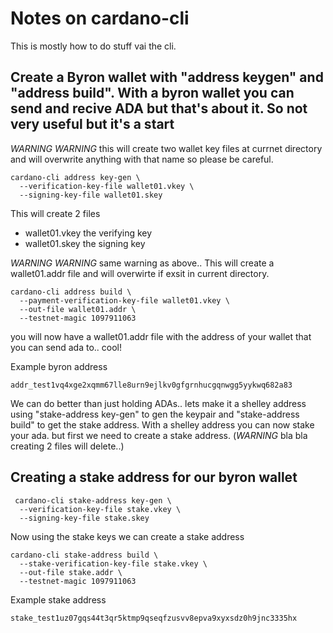 # Notes on cardano-cli

This is mostly how to do stuff vai the cli.

## Create a Byron wallet with "address keygen" and "address build". With a byron wallet you can send and recive ADA but that's about it. So not very useful but it's a start

*WARNING* *WARNING* this will create two wallet key files at currnet directory and will overwrite anything with that name so please be careful. 

```
cardano-cli address key-gen \
  --verification-key-file wallet01.vkey \
  --signing-key-file wallet01.skey
```

This will create 2 files
* wallet01.vkey the verifying key 
* wallet01.skey the signing key

*WARNING* *WARNING* same warning as above.. This will create a wallet01.addr file and will overwirte if exsit in current directory.

```
cardano-cli address build \
  --payment-verification-key-file wallet01.vkey \
  --out-file wallet01.addr \
  --testnet-magic 1097911063
```
you will now have a wallet01.addr file with the address of your wallet that you can send ada to.. cool!

Example byron address
```
addr_test1vq4xge2xqmm67lle8urn9ejlkv0gfgrnhucgqnwgg5yykwq682a83
```
We can do better than just holding ADAs.. lets make it a shelley address using "stake-address key-gen" to gen the keypair and "stake-address build" to get the stake address. With a shelley address you can now stake your ada. but first we need to create a stake address. (*WARNING* bla bla creating 2 files will delete..)
## Creating a stake address for our byron wallet
```
 cardano-cli stake-address key-gen \
  --verification-key-file stake.vkey \
  --signing-key-file stake.skey
```
Now using the stake keys we can create a stake address
```
cardano-cli stake-address build \
  --stake-verification-key-file stake.vkey \
  --out-file stake.addr \
  --testnet-magic 1097911063
```
Example stake address
```
stake_test1uz07gqs44t3qr5ktmp9qseqfzusvv8epva9xyxsdz0h9jnc3335hx
```
